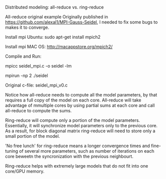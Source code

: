 Distributed modeling: all-reduce vs. ring-reduce 

All-reduce original example
Originally published in https://github.com/alexal1/MPI-Gauss-Seidel, I needed to fix some bugs to makes it
to converge.

Install mpi Ubuntu:
sudo apt-get install mpich2

Install mpi MAC OS: http://macappstore.org/mpich2/

Compile and Run:

mpicc seidel_mpi.c -o seidel -lm

mpirun -np 2 ./seidel

Original c-file: seidel_mpi_v0.c

Notice how all-reduce needs to compute all the model parameters, by that requires a full copy of the model on each core. 
All-reduce will take advantage of mmultiple cores by using partial sums at each core and call all-reduce to compute the sums. 

Ring-reduce will compute only a portion of the model parameters. Essentially, it will synchronize model parameters only to the previous core. As a result, for block diagonal matrix ring-reduce will need to store only a small portion of the model.

'No free lunch' for ring-reduce means a longer convergence times and fine-tuning of several more parameters, such as number of
iterations on each core beweetn the syncronization with the previous neighbourt. 

Ring-reduce helps with extremely large models that do not fit into one core/GPU memory.


